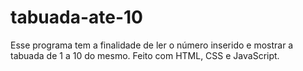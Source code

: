# tabuada-ate-10
Esse programa tem a finalidade de ler o número inserido e mostrar a tabuada de 1 a 10 do mesmo. Feito com HTML, CSS e JavaScript.
